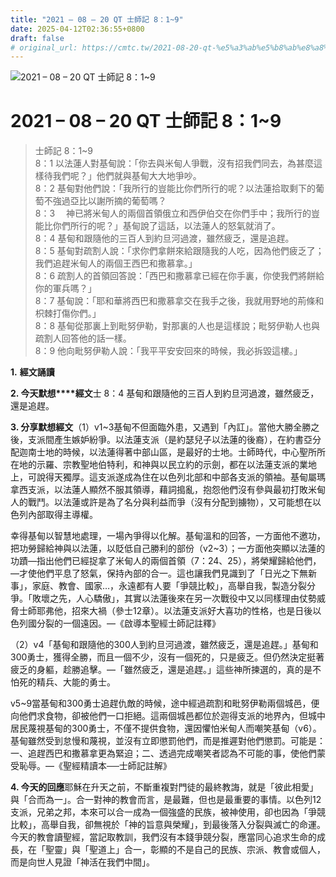 ```yaml
---
title: "2021 – 08 – 20 QT 士師記 8：1~9"
date: 2025-04-12T02:36:55+0800
draft: false
# original_url: https://cmtc.tw/2021-08-20-qt-%e5%a3%ab%e5%b8%ab%e8%a8%98-8%ef%bc%9a19
---
```


![2021 – 08 – 20 QT 士師記 8：1~9](/images/qt.jpg   "2021 – 08 – 20 QT 士師記 8：1~9")

# 2021 – 08 – 20 QT 士師記 8：1~9

> 士師記 8：1~9  
> 8：1 以法蓮人對基甸說：「你去與米甸人爭戰，沒有招我們同去，為甚麼這樣待我們呢？」他們就與基甸大大地爭吵。  
> 8：2 基甸對他們說：「我所行的豈能比你們所行的呢？以法蓮拾取剩下的葡萄不強過亞比以謝所摘的葡萄嗎？  
> 8：3 　神已將米甸人的兩個首領俄立和西伊伯交在你們手中；我所行的豈能比你們所行的呢？」基甸說了這話，以法蓮人的怒氣就消了。  
> 8：4 基甸和跟隨他的三百人到約旦河過渡，雖然疲乏，還是追趕。  
> 8：5 基甸對疏割人說：「求你們拿餅來給跟隨我的人吃，因為他們疲乏了；我們追趕米甸人的兩個王西巴和撒慕拿。」  
> 8：6 疏割人的首領回答說：「西巴和撒慕拿已經在你手裏，你使我們將餅給你的軍兵嗎？」  
> 8：7 基甸說：「耶和華將西巴和撒慕拿交在我手之後，我就用野地的荊條和枳棘打傷你們。」  
> 8：8 基甸從那裏上到毗努伊勒，對那裏的人也是這樣說；毗努伊勒人也與疏割人回答他的話一樣。  
> 8：9 他向毗努伊勒人說：「我平平安安回來的時候，我必拆毀這樓。」

**1.** **經文誦讀**

**2. 今天默想****經文**士 8：4 基甸和跟隨他的三百人到約旦河過渡，雖然疲乏，還是追趕。

**3. 分享默想經文**（1）v1~3基甸不但面臨外患，又遇到「內訌」。當他大勝全勝之後，支派間產生嫉妒紛爭。以法蓮支派（是約瑟兒子以法蓮的後裔），在約書亞分配迦南士地的時候，以法蓮得著中部山區，是最好的士地。士師時代，中心聖所所在地的示羅、宗教聖地伯特利，和神與以民立約的示劍，都在以法蓮支派的業地上，可說得天獨厚。這支派遂成為住在以色列北部和中部各支派的領袖。基甸屬瑪拿西支派，以法蓮人顯然不服其領導，藉詞搗亂，抱怨他們沒有參與最初打敗米甸人的戰鬥。以法蓮或許是為了名分與利益而爭（沒有分配到擄物），又可能想在以色列內部取得主導權。

幸得基甸以智慧地處理，一場內爭得以化解。基甸溫和的回答，一方面他不邀功，把功勞歸給神與以法蓮，以貶低自己勝利的部份（v2~3）；一方面他突顯以法蓮的功蹟—指出他們已經捉拿了米甸人的兩個首領（7：24、25），將榮耀歸給他們，—才使他們平息了怒氣，保持內部的合一。這也讓我們見識到了「日光之下無新事」，家庭、教會、國家…，永遠都有人要「爭競比較」，高舉自我，製造分裂分爭。「敗壞之先，人心驕傲」，其實以法蓮後來在另一次戰役中又以同樣理由仗勢威脅士師耶弗他，招來大禍（參士12章）。以法蓮支派好大喜功的性格，也是日後以色列國分裂的一個遠因。—《啟導本聖經士師記註釋》

（2）v4「基甸和跟隨他的300人到約旦河過渡，雖然疲乏，還是追趕。」基甸和300勇士，獲得全勝，而且一個不少，沒有一個死的，只是疲乏。但仍然決定挺著疲乏的身軀，趁勝追擊。—「雖然疲乏，還是追趕。」這些神所揀選的，真的是不怕死的精兵、大能的勇士。

v5~9當基甸和300勇士追趕仇敵的時候，途中經過疏割和毗努伊勒兩個城邑，便向他們求食物，卻被他們一口拒絕。這兩個城邑都位於迦得支派的地界內，但城中居民蔑視基甸的300勇士，不僅不提供食物，還因懼怕米甸人而嘲笑基甸（v6）。基甸雖然受到怠慢和蔑視，並沒有立即懲罰他們，而是推遲對他們懲罰。可能是：一、追趕西巴和撒慕拿更為緊迫；二、透過完成嘲笑者認為不可能的事，使他們蒙受恥辱。—《聖經精讀本──士師記註解》

**4. 今天的回應**耶穌在升天之前，不斷重複對門徒的最終教誨，就是「彼此相愛」與「合而為一」。合一對神的教會而言，是最難，但也是最重要的事情。以色列12支派，兄弟之邦，本來可以合一成為一個強盛的民族，被神使用，卻也因為「爭競比較」，高舉自我，卻無視於「神的旨意與榮耀」，到最後落入分裂與滅亡的命運。今天的教會讀聖經，當記取教訓，我們沒有本錢爭競分裂，應當同心追求生命的成長，在「聖靈」與「聖道上」合一，彰顯的不是自己的民族、宗派、教會或個人，而是向世人見證「神活在我們中間」。